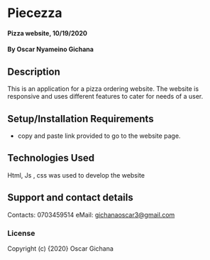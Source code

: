 # Piecezza
#### Pizza website, 10/19/2020
#### By Oscar Nyameino Gichana
## Description
This is an application for a pizza ordering website. The website is responsive and uses different features to cater for needs of a user.
## Setup/Installation Requirements
* copy and paste link provided to go to the website page.
## Technologies Used
Html, Js , css was used to develop the website
## Support and contact details
Contacts: 0703459514 eMail: gichanaoscar3@gmail.com
### License
Copyright (c) {2020} Oscar Gichana
